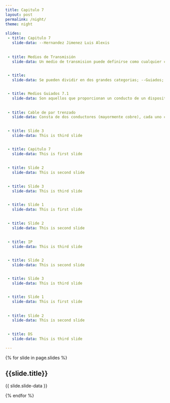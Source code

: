 ```yaml
---
title: Capitulo 7
layout: post
permalink: /night/
theme: night
 
slides:
 - title: Capitulo 7
   slide-data: --Hernandez Jimenez Luis Alexis
 
     
 - title: Medios de Transmisión
   slide-data: Un medio de transmision puede definirse como cualquier cosa que puede llevar informacion desde una fuente a un destino

   
 - title: 
   slide-data: Se pueden dividir en dos grandes categorias; --Guiados; Incluyen el par trenzado, cable coaxial y cable de fibra optica  --No guiados; Es el espacio libre


 - title: Medios Guiados 7.1
   slide-data: Son aquellos que proporcionan un conducto de un dispositivo a otro.
 
     
 - title: Cable de par trenzado
   slide-data: Consta de dos conductores (mayormente cobre), cada uno con su propio aislamiento plastico, trenzados entre si

   
 - title: Slide 3
   slide-data: This is third slide


 - title: Capitulo 7
   slide-data: This is first slide
 
     
 - title: Slide 2
   slide-data: This is second slide

   
 - title: Slide 3
   slide-data: This is third slide


 - title: Slide 1
   slide-data: This is first slide
 
     
 - title: Slide 2
   slide-data: This is second slide

   
 - title: IP
   slide-data: This is third slide


 - title: Slide 2
   slide-data: This is second slide

   
 - title: Slide 3
   slide-data: This is third slide


 - title: Slide 1
   slide-data: This is first slide
 
     
 - title: Slide 2
   slide-data: This is second slide

   
 - title: DS
   slide-data: This is third slide

---
```


{% for slide in page.slides %}
                    
<section data-background="{% if slide.background %}{{slide.background}}{% else %}{{page.background}}{% endif %}"><h1>{{slide.title}}</h1>{{ slide.slide-data }}</section>
                    
{% endfor %}
    
